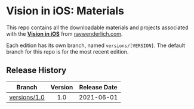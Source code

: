 # Vision in iOS: Materials

This repo contains all the downloadable materials and projects associated with the **[Vision in iOS](https://www.raywenderlich.com/21129427-detect-hand-body-poses-with-vision-in-ios)** from [raywenderlich.com](https://www.raywenderlich.com).

Each edition has its own branch, named `versions/[VERSION]`. The default branch for this repo is for the most recent edition.

## Release History

| Branch                                                                                  | Version | Release Date |
| --------------------------------------------------------------------------------------- |:-------:|:------------:|
| [versions/1.0](https://github.com/raywenderlich/video-vii-materials/tree/versions/1.0) | 1.0     | 2021-06-01   |
